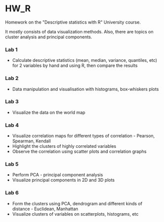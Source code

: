 # HW_R
Homework on the "Descriptive statistics with R" University course.

It mostly consists of data visualization methods. Also, there are topics on cluster analysis and principal components.

### Lab 1
* Calculate descriptive statistics (mean, median, variance, quantiles, etc) for 2 variables by hand and using R, then compare the results

### Lab 2
* Data manipulation and visualisation with histograms, box-whiskers plots

### Lab 3
* Visualize the data on the world map

### Lab 4
* Visualize correlation maps for different types of correlation - Pearson, Spearman, Kendall
* Highlight the clusters of highly correlated variables
* Observe the correlation using scatter plots and correlation graphs

### Lab 5
* Perform PCA - principal component analysis
* Visualize principal components in 2D and 3D plots

### Lab 6 
* Form the clusters using PCA, dendrogram and different kinds of distance - Euclidean, Manhattan
* Visualize clusters of variables on scatterplots, histograms, etc
